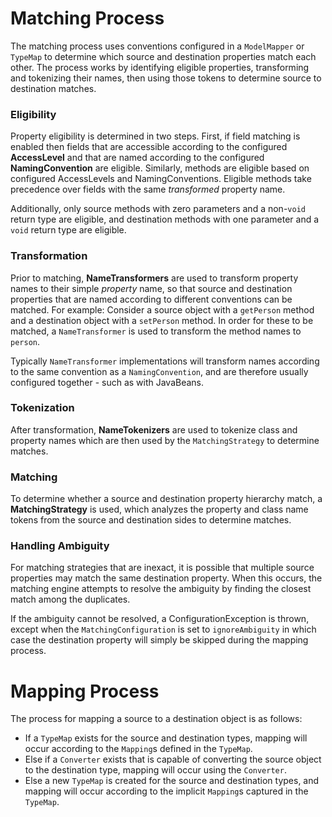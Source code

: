 # Matching Process

The matching process uses conventions configured in a `ModelMapper` or `TypeMap` to determine which source and destination properties match each other. The process works by identifying eligible properties, transforming and tokenizing their names, then using those tokens to determine source to destination matches.

### Eligibility

Property eligibility is determined in two steps. First, if field matching is enabled then fields that are accessible according to the configured **AccessLevel** and that are named according to the configured **NamingConvention** are eligible. Similarly, methods are eligible based on configured AccessLevels and NamingConventions. Eligible methods take precedence over fields with the same _transformed_ property name.

Additionally, only source methods with zero parameters and a non-`void` return type are eligible, and destination methods with one parameter and a `void` return type are eligible.

### Transformation

Prior to matching, **NameTransformers** are used to transform property names to their simple _property_ name, so that source and destination properties that are named according to different conventions can be matched. For example: Consider a source object with a `getPerson` method and a destination object with a `setPerson` method. In order for these to be matched, a `NameTransformer` is used to transform the method names to `person`.

Typically `NameTransformer` implementations will transform names according to the same convention as a `NamingConvention`, and are therefore usually configured together - such as with JavaBeans.

### Tokenization

After transformation, **NameTokenizers** are used to tokenize class and property names which are then used by the `MatchingStrategy` to determine matches.

### Matching

To determine whether a source and destination property hierarchy match, a **MatchingStrategy** is used, which analyzes the property and class name tokens from the source and destination sides to determine matches.

### Handling Ambiguity

For matching strategies that are inexact, it is possible that multiple source properties may match the same destination property. When this occurs, the matching engine attempts to resolve the ambiguity by finding the closest match among the duplicates. 

If the ambiguity cannot be resolved, a ConfigurationException is thrown, except when the `MatchingConfiguration` is set to `ignoreAmbiguity` in which case the destination property will simply be skipped during the mapping process.

# Mapping Process

The process for mapping a source to a destination object is as follows:

 * If a `TypeMap` exists for the source and destination types, mapping will occur according to the `Mapping`s defined in the `TypeMap`.
 * Else if a `Converter` exists that is capable of converting the source object to the destination type, mapping will occur using the `Converter`.
 * Else a new `TypeMap` is created for the source and destination types, and mapping will occur according to the implicit `Mapping`s captured in the `TypeMap`.